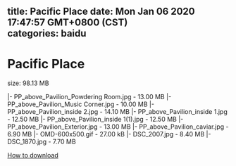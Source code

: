 
title: Pacific Place
date: Mon Jan 06 2020 17:47:57 GMT+0800 (CST)    
categories: baidu
---

# Pacific Place
size: 98.13 MB
 
 
|- PP_above_Pavilion_Powdering Room.jpg - 13.00 MB
|- PP_above_Pavilion_Music Corner.jpg - 10.00 MB
|- PP_above_Pavilion_inside 2.jpg - 14.10 MB
|- PP_above_Pavilion_inside 1.jpg - 12.50 MB
|- PP_above_Pavilion_inside 1(1).jpg - 12.50 MB
|- PP_above_Pavilion_Exterior.jpg - 13.00 MB
|- PP_above_Pavilion_caviar.jpg - 6.90 MB
|- OMD-600x500.gif - 27.00 kB
|- DSC_2007.jpg - 8.40 MB
|- DSC_1870.jpg - 7.70 MB

[How to download](https://bpcam.bemobtrk.com/go/2ceec3aa-1ca2-46d6-b9ff-aaa5c184517c?jno=1774)